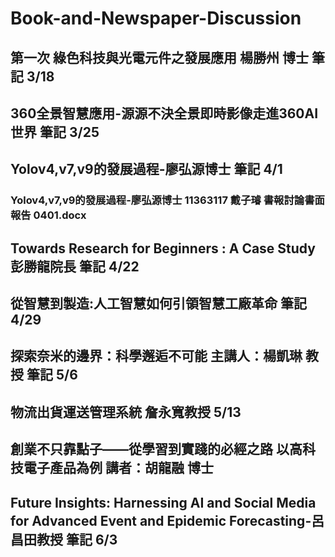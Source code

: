 # Book-and-Newspaper-Discussion
## 第一次  綠色科技與光電元件之發展應用 楊勝州 博士 筆記 3/18
## 360全景智慧應用-源源不決全景即時影像走進360AI世界 筆記 3/25
## Yolov4,v7,v9的發展過程-廖弘源博士 筆記 4/1
### Yolov4,v7,v9的發展過程-廖弘源博士 11363117 戴子璿 書報討論書面報告 0401.docx
## Towards Research for Beginners : A Case Study 彭勝龍院長 筆記 4/22
## 從智慧到製造:人工智慧如何引領智慧工廠革命 筆記 4/29 
## 探索奈米的邊界：科學邂逅不可能 主講人：楊凱琳 教授 筆記 5/6
## 物流出貨運送管理系統 詹永寬教授 5/13
## 創業不只靠點子——從學習到實踐的必經之路 以高科技電子產品為例 講者：胡龍融 博士
## Future Insights: Harnessing AI and Social Media for Advanced Event and Epidemic Forecasting-呂昌田教授 筆記 6/3
